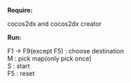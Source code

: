 <b> Require: </b>

cocos2dx and cocos2dx creator

<b> Run: </b>

F1 -> F9(except F5) : choose destination</br>
M : pick map(only pick once)</br>
S : start </br>
F5 : reset
